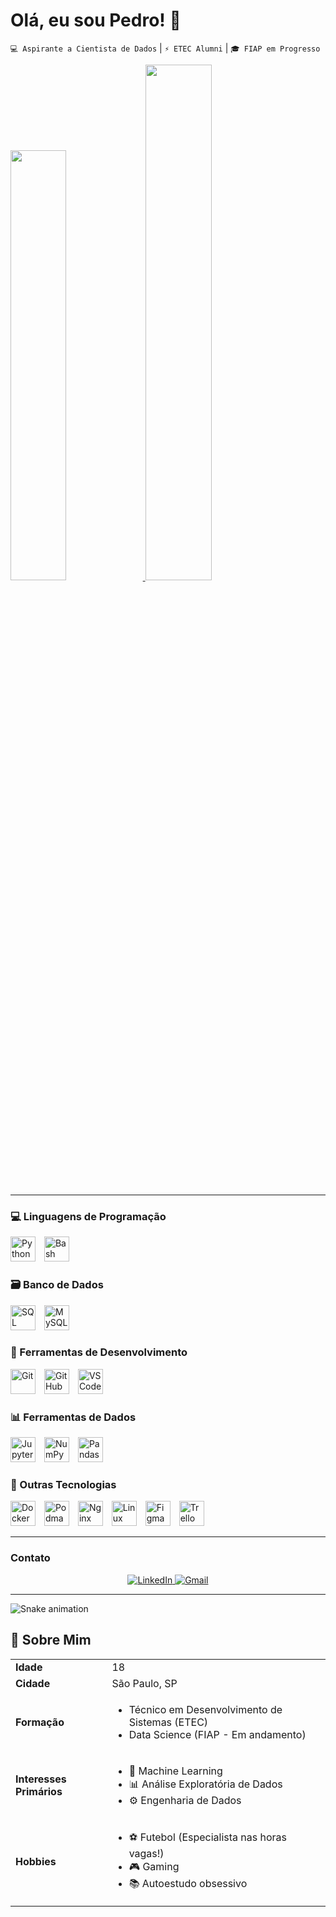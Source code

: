 # Olá, eu sou Pedro! 👋

`💻 Aspirante a Cientista de Dados` | `⚡ ETEC Alumni` | `🎓 FIAP em Progresso`

<div>
  <a href="https://github.com/PedroHSSoares-Dev">
    <img width="42%" src="https://github-readme-stats.vercel.app/api?username=PedroHSSoares-Dev&show_icons=true&theme=transparent&include_all_commits=true&count_private=true"/>
    <img width="46%" src="https://github-readme-stats.vercel.app/api/top-langs/?username=PedroHSSoares-Dev&layout=compact&langs_count=16&theme=transparent"/>
  </a>
</div>

<hr>

### 💻 Linguagens de Programação
<div>
    <img src="https://cdn.jsdelivr.net/gh/devicons/devicon@latest/icons/python/python-original.svg" height="40" style="margin-right: 10px;" alt="Python" />
    <img src="https://cdn.jsdelivr.net/gh/devicons/devicon@latest/icons/bash/bash-original.svg" height="40" style="margin-right: 10px;" alt="Bash" />
</div>

### 🗃️ Banco de Dados
<div>
    <img src="https://cdn.jsdelivr.net/gh/devicons/devicon@latest/icons/sqldeveloper/sqldeveloper-original.svg" height="40" style="margin-right: 10px;" alt="SQL Developer" />
    <img src="https://cdn.jsdelivr.net/gh/devicons/devicon@latest/icons/mysql/mysql-original.svg" height="40" style="margin-right: 10px;" alt="MySQL" />
</div>

### 🔧 Ferramentas de Desenvolvimento
<div>
    <img src="https://cdn.jsdelivr.net/gh/devicons/devicon@latest/icons/git/git-original.svg" height="40" style="margin-right: 10px;" alt="Git" />
    <img src="https://cdn.jsdelivr.net/gh/devicons/devicon@latest/icons/github/github-original.svg" height="40" style="margin-right: 10px;" alt="GitHub" />
    <img src="https://cdn.jsdelivr.net/gh/devicons/devicon@latest/icons/vscode/vscode-original.svg" height="40" style="margin-right: 10px;" alt="VSCode" />
</div>

### 📊 Ferramentas de Dados
<div>
    <img src="https://cdn.jsdelivr.net/gh/devicons/devicon@latest/icons/jupyter/jupyter-original-wordmark.svg" height="40" style="margin-right: 10px;" alt="Jupyter" />
    <img src="https://cdn.jsdelivr.net/gh/devicons/devicon@latest/icons/numpy/numpy-original.svg" height="40" style="margin-right: 10px;" alt="NumPy" />
    <img src="https://cdn.jsdelivr.net/gh/devicons/devicon@latest/icons/pandas/pandas-original.svg" height="40" style="margin-right: 10px;" alt="Pandas" />
</div>

### 🚀 Outras Tecnologias
<div>
    <img src="https://cdn.jsdelivr.net/gh/devicons/devicon@latest/icons/docker/docker-original.svg" height="40" style="margin-right: 10px;" alt="Docker" />
    <img src="https://cdn.jsdelivr.net/gh/devicons/devicon@latest/icons/podman/podman-original.svg" height="40" style="margin-right: 10px;" alt="Podman" />
    <img src="https://cdn.jsdelivr.net/gh/devicons/devicon@latest/icons/nginx/nginx-original.svg" height="40" style="margin-right: 10px;" alt="Nginx" />
    <img src="https://cdn.jsdelivr.net/gh/devicons/devicon@latest/icons/linux/linux-original.svg" height="40" style="margin-right: 10px;" alt="Linux" />
    <img src="https://cdn.jsdelivr.net/gh/devicons/devicon@latest/icons/figma/figma-original.svg" height="40" style="margin-right: 10px;" alt="Figma" />
    <img src="https://cdn.jsdelivr.net/gh/devicons/devicon@latest/icons/trello/trello-original.svg" height="40" style="margin-right: 10px;" alt="Trello" />
</div>

<hr>

### Contato
<div align="center">
  <a href="https://www.linkedin.com/in/pedro-henrique-sim%C3%A3o-soares-985a9a2ba/" target="_blank">
      <img src="https://img.shields.io/badge/-LinkedIn-%230077B5?style=for-the-badge&logo=linkedin&logoColor=white" alt="LinkedIn" />
  </a>
  <a href="mailto:pedrohssoares0@gmail.com">
      <img src="https://img.shields.io/badge/-Gmail-%23E4405F?style=for-the-badge&logo=gmail&logoColor=white" alt="Gmail" />
  </a>
</div>

<hr>

![Snake animation](https://github.com/PedroHSSoares-Dev)

## 📌 Sobre Mim

<table>
  <tr>
    <td><strong>Idade</strong></td>
    <td>18</td>
  </tr>
  <tr>
    <td><strong>Cidade</strong></td>
    <td>São Paulo, SP</td>
  </tr>
  <tr>
    <td><strong>Formação</strong></td>
    <td>
      <ul>
        <li>Técnico em Desenvolvimento de Sistemas (ETEC)</li>
        <li>Data Science (FIAP - Em andamento)</li>
      </ul>
    </td>
  </tr>
  <tr>
    <td><strong>Interesses Primários</strong></td>
    <td>
      <ul>
        <li>🧠 Machine Learning</li>
        <li>📊 Análise Exploratória de Dados</li>
        <li>⚙️ Engenharia de Dados</li>
      </ul>
    </td>
  </tr>
  <tr>
    <td><strong>Hobbies</strong></td>
    <td>
      <ul>
        <li>⚽ Futebol (Especialista nas horas vagas!)</li>
        <li>🎮 Gaming</li>
        <li>📚 Autoestudo obsessivo</li>
      </ul>
    </td>
  </tr>
</table>
